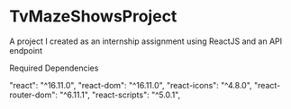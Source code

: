 # TvMazeShowsProject
A project I created as an internship assignment using ReactJS and an API endpoint

Required Dependencies

"react": "^16.11.0",
"react-dom": "^16.11.0",
"react-icons": "^4.8.0",
"react-router-dom": "^6.11.1",
"react-scripts": "^5.0.1",
